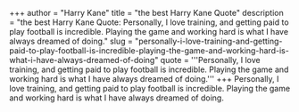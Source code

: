 +++
author = "Harry Kane"
title = "the best Harry Kane Quote"
description = "the best Harry Kane Quote: Personally, I love training, and getting paid to play football is incredible. Playing the game and working hard is what I have always dreamed of doing."
slug = "personally-i-love-training-and-getting-paid-to-play-football-is-incredible-playing-the-game-and-working-hard-is-what-i-have-always-dreamed-of-doing"
quote = '''Personally, I love training, and getting paid to play football is incredible. Playing the game and working hard is what I have always dreamed of doing.'''
+++
Personally, I love training, and getting paid to play football is incredible. Playing the game and working hard is what I have always dreamed of doing.
